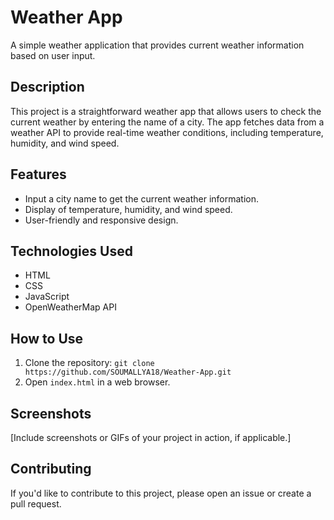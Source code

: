 # Weather App

A simple weather application that provides current weather information based on user input.

## Description

This project is a straightforward weather app that allows users to check the current weather by entering the name of a city. The app fetches data from a weather API to provide real-time weather conditions, including temperature, humidity, and wind speed.

## Features

- Input a city name to get the current weather information.
- Display of temperature, humidity, and wind speed.
- User-friendly and responsive design.

## Technologies Used

- HTML
- CSS
- JavaScript
- OpenWeatherMap API

## How to Use

1. Clone the repository: `git clone https://github.com/SOUMALLYA18/Weather-App.git`
2. Open `index.html` in a web browser.

## Screenshots

[Include screenshots or GIFs of your project in action, if applicable.]

## Contributing

If you'd like to contribute to this project, please open an issue or create a pull request.
